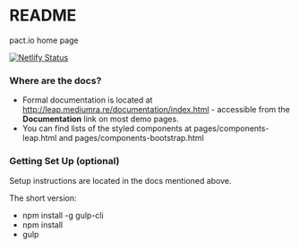 # README

pact.io home page

[![Netlify Status](https://api.netlify.com/api/v1/badges/cd85e418-2a51-404e-b8c5-a148317484dd/deploy-status)](https://app.netlify.com/sites/pact-io/deploys)

### Where are the docs?

* Formal documentation is located at http://leap.mediumra.re/documentation/index.html - accessible from the **Documentation** link on most demo pages.
* You can find lists of the styled components at pages/components-leap.html and pages/components-bootstrap.html

### Getting Set Up (optional)

Setup instructions are located in the docs mentioned above.

The short version:

* npm install -g gulp-cli
* npm install
* gulp

